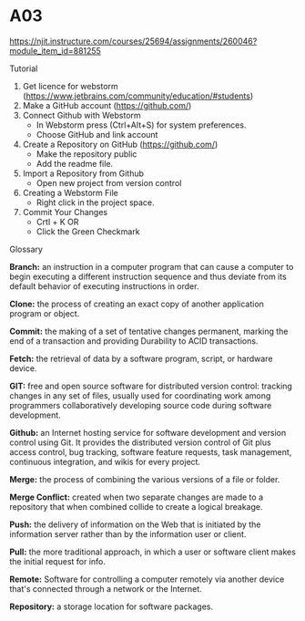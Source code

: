 # A03
https://njit.instructure.com/courses/25694/assignments/260046?module_item_id=881255

Tutorial

1. Get licence for webstorm (https://www.jetbrains.com/community/education/#students) 
2. Make a GitHub account (https://github.com/)
3. Connect Github with Webstorm
    * In Webstorm press (Ctrl+Alt+S) for system preferences. 
    * Choose GitHub and link account
5. Create a Repository on GitHub (https://github.com/)
   * Make the repository public 
   * Add the readme file.
6. Import a Repository from Github
   * Open new project from version control
7. Creating a Webstorm File
   * Right click in the project space.
8. Commit Your Changes
   * Crtl + K
               OR
   * Click the Green Checkmark

Glossary

**Branch:** an instruction in a computer program that can cause a computer to begin executing a different instruction sequence and thus deviate from its default behavior of executing instructions in order.

**Clone:** the process of creating an exact copy of another application program or object.

**Commit:** the making of a set of tentative changes permanent, marking the end of a transaction and providing Durability to ACID transactions.

**Fetch:** the retrieval of data by a software program, script, or hardware device.

**GIT:** free and open source software for distributed version control: tracking changes in any set of files, usually used for coordinating work among programmers collaboratively developing source code during software development.

**Github:** an Internet hosting service for software development and version control using Git. It provides the distributed version control of Git plus access control, bug tracking, software feature requests, task management, continuous integration, and wikis for every project.

**Merge:** the process of combining the various versions of a file or folder.

**Merge Conflict:** created when two separate changes are made to a repository that when combined collide to create a logical breakage.

**Push:** the delivery of information on the Web that is initiated by the information server rather than by the information user or client.

**Pull:** the more traditional approach, in which a user or software client makes the initial request for info.

**Remote:** Software for controlling a computer remotely via another device that's connected through a network or the Internet.

**Repository:** a storage location for software packages.
